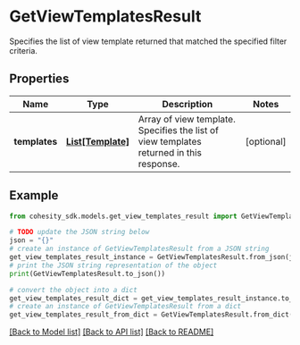 # GetViewTemplatesResult

Specifies the list of view template returned that matched the specified filter criteria.

## Properties

Name | Type | Description | Notes
------------ | ------------- | ------------- | -------------
**templates** | [**List[Template]**](Template.md) | Array of view template. Specifies the list of view templates returned in this response. | [optional] 

## Example

```python
from cohesity_sdk.models.get_view_templates_result import GetViewTemplatesResult

# TODO update the JSON string below
json = "{}"
# create an instance of GetViewTemplatesResult from a JSON string
get_view_templates_result_instance = GetViewTemplatesResult.from_json(json)
# print the JSON string representation of the object
print(GetViewTemplatesResult.to_json())

# convert the object into a dict
get_view_templates_result_dict = get_view_templates_result_instance.to_dict()
# create an instance of GetViewTemplatesResult from a dict
get_view_templates_result_from_dict = GetViewTemplatesResult.from_dict(get_view_templates_result_dict)
```
[[Back to Model list]](../README.md#documentation-for-models) [[Back to API list]](../README.md#documentation-for-api-endpoints) [[Back to README]](../README.md)


